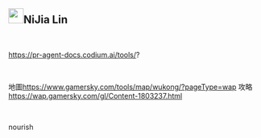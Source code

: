 <div class="markdown-heading"><h2 class="heading-element">
<a target="_blank" rel="noopener noreferrer nofollow" href="https://camo.githubusercontent.com/685737c75a373e019c80edda14003d35ac2b0933662bbfa8111dff6c2706a952/68747470733a2f2f7370726f66696c652e6c696e652d7363646e2e6e65742f30684b76546f6766334946466c3546676669356770714a676c47467a4e615a30314c584852616278684654446c4e493174614269565a61423543536a74484a31594a41434a534e307846486a703142574d5f5a30446f6258346d536d35414946454d584868627551"><img src="https://camo.githubusercontent.com/685737c75a373e019c80edda14003d35ac2b0933662bbfa8111dff6c2706a952/68747470733a2f2f7370726f66696c652e6c696e652d7363646e2e6e65742f30684b76546f6766334946466c3546676669356770714a676c47467a4e615a30314c584852616278684654446c4e493174614269565a61423543536a74484a31594a41434a534e307846486a703142574d5f5a30446f6258346d536d35414946454d584868627551" width="30" height="30" data-canonical-src="https://sprofile.line-scdn.net/0hKvTogf3IFFl5Fgfi5gpqJglGFzNaZ01LXHRabxhFTDlNI1taBiVZaB5CSjtHJ1YJACJSN0xFHjp1BWM_Z0DobX4mSm5AIFEMXHhbuQ" style="max-width: 100%;"></a>NiJia Lin</h2><a id="user-content-nijia-lin" class="anchor" aria-label="Permalink: NiJia Lin" href="#nijia-lin"><span aria-hidden="true" class="octicon octicon-link"></span></a></div><br><p><a href="https://pr-agent-docs.codium.ai/tools/" rel="nofollow">https://pr-agent-docs.codium.ai/tools/</a>?</p>
<br /><p>地圖<a href="https://www.gamersky.com/tools/map/wukong/?pageType=wap" rel="nofollow">https://www.gamersky.com/tools/map/wukong/?pageType=wap</a>
攻略<a href="https://wap.gamersky.com/gl/Content-1803237.html" rel="nofollow">https://wap.gamersky.com/gl/Content-1803237.html</a></p>
<br /><p>nourish</p>
